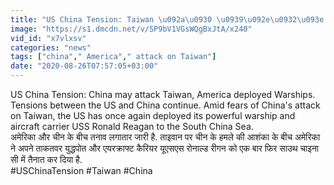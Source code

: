 ```yaml
---
title: "US China Tension: Taiwan \u092a\u0930 \u0939\u092e\u0932\u093e \u0915\u0930 \u0938\u0915\u0924\u093e \u0939\u0948 China, America \u0928\u0947 \u0909\u0924\u093e\u0930\u0947 Warship \u0935\u0928\u0907\u0902\u0921\u093f\u092f\u093e \u0939\u093f\u0902\u0926\u0940"
image: "https://s1.dmcdn.net/v/SP9bV1VGsWQgBxJtA/x240"
vid_id: "x7vlxsv"
categories: "news"
tags: ["china"," America"," attack on Taiwan"]
date: "2020-08-26T07:57:05+03:00"
---
```

US China Tension: China may attack Taiwan, America deployed Warships. Tensions between the US and China continue. Amid fears of China's attack on Taiwan, the US has once again deployed its powerful warship and aircraft carrier USS Ronald Reagan to the South China Sea.  <br>अमेरिका और चीन के बीच तनाव लगातार जारी है. ताइवान पर चीन के हमले की आशंका के बीच अमेरिका ने अपने ताकतवर युद्धपोत और एयरक्राफ्ट कैरियर यूएसएस रोनाल्ड रीगन को एक बार फिर साउथ चाइना सी में तैनात कर दिया है.   <br>#USChinaTension #Taiwan #China
